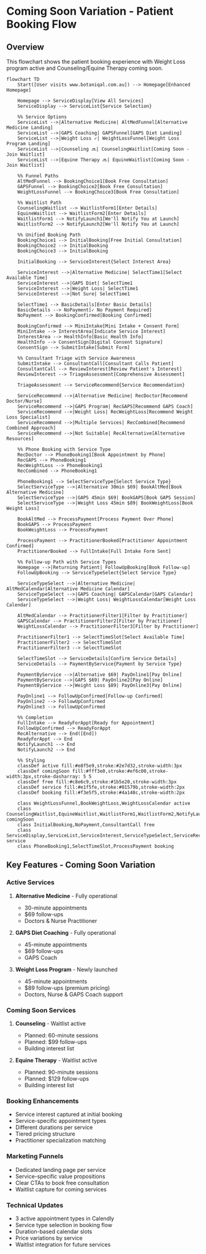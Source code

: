# Coming Soon Variation - Patient Booking Flow

## Overview
This flowchart shows the patient booking experience with Weight Loss program active and Counseling/Equine Therapy coming soon.

```mermaid
flowchart TD
    Start([User visits www.botaniqal.com.au]) --> Homepage[Enhanced Homepage]
    
    Homepage --> ServiceDisplay[View All Services]
    ServiceDisplay --> ServiceList{Service Selection}
    
    %% Service Options
    ServiceList -->|Alternative Medicine| AltMedFunnel[Alternative Medicine Landing]
    ServiceList -->|GAPS Coaching| GAPSFunnel[GAPS Diet Landing]
    ServiceList -->|Weight Loss ✓| WeightLossFunnel[Weight Loss Program Landing]
    ServiceList -->|Counseling 🔜| CounselingWaitlist[Coming Soon - Join Waitlist]
    ServiceList -->|Equine Therapy 🔜| EquineWaitlist[Coming Soon - Join Waitlist]
    
    %% Funnel Paths
    AltMedFunnel --> BookingChoice1[Book Free Consultation]
    GAPSFunnel --> BookingChoice2[Book Free Consultation]
    WeightLossFunnel --> BookingChoice3[Book Free Consultation]
    
    %% Waitlist Path
    CounselingWaitlist --> WaitlistForm1[Enter Details]
    EquineWaitlist --> WaitlistForm2[Enter Details]
    WaitlistForm1 --> NotifyLaunch1[We'll Notify You at Launch]
    WaitlistForm2 --> NotifyLaunch2[We'll Notify You at Launch]
    
    %% Unified Booking Path
    BookingChoice1 --> InitialBooking[Free Initial Consultation]
    BookingChoice2 --> InitialBooking
    BookingChoice3 --> InitialBooking
    
    InitialBooking --> ServiceInterest{Select Interest Area}
    
    ServiceInterest -->|Alternative Medicine| SelectTime1[Select Available Time]
    ServiceInterest -->|GAPS Diet| SelectTime1
    ServiceInterest -->|Weight Loss| SelectTime1
    ServiceInterest -->|Not Sure| SelectTime1
    
    SelectTime1 --> BasicDetails[Enter Basic Details]
    BasicDetails --> NoPayment[✓ No Payment Required]
    NoPayment --> BookingConfirmed[Booking Confirmed]
    
    BookingConfirmed --> MiniIntake[Mini Intake + Consent Form]
    MiniIntake --> InterestArea[Indicate Service Interest]
    InterestArea --> HealthInfo[Basic Health Info]
    HealthInfo --> ConsentSign[Digital Consent Signature]
    ConsentSign --> SubmitIntake[Submit Form]
    
    %% Consultant Triage with Service Awareness
    SubmitIntake --> ConsultantCall[Consultant Calls Patient]
    ConsultantCall --> ReviewInterest[Review Patient's Interest]
    ReviewInterest --> TriageAssessment[Comprehensive Assessment]
    
    TriageAssessment --> ServiceRecommend{Service Recommendation}
    
    ServiceRecommend -->|Alternative Medicine| RecDoctor[Recommend Doctor/Nurse]
    ServiceRecommend -->|GAPS Program| RecGAPS[Recommend GAPS Coach]
    ServiceRecommend -->|Weight Loss| RecWeightLoss[Recommend Weight Loss Specialist]
    ServiceRecommend -->|Multiple Services| RecCombined[Recommend Combined Approach]
    ServiceRecommend -->|Not Suitable| RecAlternative[Alternative Resources]
    
    %% Phone Booking with Service Type
    RecDoctor --> PhoneBooking1[Book Appointment by Phone]
    RecGAPS --> PhoneBooking1
    RecWeightLoss --> PhoneBooking1
    RecCombined --> PhoneBooking1
    
    PhoneBooking1 --> SelectServiceType{Select Service Type}
    SelectServiceType -->|Alternative 30min $69| BookAltMed[Book Alternative Medicine]
    SelectServiceType -->|GAPS 45min $69| BookGAPS[Book GAPS Session]
    SelectServiceType -->|Weight Loss 45min $89| BookWeightLoss[Book Weight Loss]
    
    BookAltMed --> ProcessPayment[Process Payment Over Phone]
    BookGAPS --> ProcessPayment
    BookWeightLoss --> ProcessPayment
    
    ProcessPayment --> PractitionerBooked[Practitioner Appointment Confirmed]
    PractitionerBooked --> FullIntake[Full Intake Form Sent]
    
    %% Follow-up Path with Service Types
    Homepage -->|Returning Patient| FollowUpBooking[Book Follow-up]
    FollowUpBooking --> ServiceTypeSelect{Select Service Type}
    
    ServiceTypeSelect -->|Alternative Medicine| AltMedCalendar[Alternative Medicine Calendar]
    ServiceTypeSelect -->|GAPS Coaching| GAPSCalendar[GAPS Calendar]
    ServiceTypeSelect -->|Weight Loss| WeightLossCalendar[Weight Loss Calendar]
    
    AltMedCalendar --> PractitionerFilter1[Filter by Practitioner]
    GAPSCalendar --> PractitionerFilter2[Filter by Practitioner]
    WeightLossCalendar --> PractitionerFilter3[Filter by Practitioner]
    
    PractitionerFilter1 --> SelectTimeSlot[Select Available Time]
    PractitionerFilter2 --> SelectTimeSlot
    PractitionerFilter3 --> SelectTimeSlot
    
    SelectTimeSlot --> ServiceDetails[Confirm Service Details]
    ServiceDetails --> PaymentByService{Payment by Service Type}
    
    PaymentByService -->|Alternative $69| PayOnline1[Pay Online]
    PaymentByService -->|GAPS $69| PayOnline2[Pay Online]
    PaymentByService -->|Weight Loss $89| PayOnline3[Pay Online]
    
    PayOnline1 --> FollowUpConfirmed[Follow-up Confirmed]
    PayOnline2 --> FollowUpConfirmed
    PayOnline3 --> FollowUpConfirmed
    
    %% Completion
    FullIntake --> ReadyForAppt[Ready for Appointment]
    FollowUpConfirmed --> ReadyForAppt
    RecAlternative --> End([End])
    ReadyForAppt --> End
    NotifyLaunch1 --> End
    NotifyLaunch2 --> End
    
    %% Styling
    classDef active fill:#e8f5e9,stroke:#2e7d32,stroke-width:3px
    classDef comingSoon fill:#fff3e0,stroke:#ef6c00,stroke-width:3px,stroke-dasharray: 5 5
    classDef free fill:#c8e6c9,stroke:#1b5e20,stroke-width:3px
    classDef service fill:#e1f5fe,stroke:#01579b,stroke-width:2px
    classDef booking fill:#f3e5f5,stroke:#4a148c,stroke-width:2px
    
    class WeightLossFunnel,BookWeightLoss,WeightLossCalendar active
    class CounselingWaitlist,EquineWaitlist,WaitlistForm1,WaitlistForm2,NotifyLaunch1,NotifyLaunch2 comingSoon
    class InitialBooking,NoPayment,ConsultantCall free
    class ServiceDisplay,ServiceList,ServiceInterest,ServiceTypeSelect,ServiceRecommend service
    class PhoneBooking1,SelectTimeSlot,ProcessPayment booking
```

## Key Features - Coming Soon Variation

### Active Services
1. **Alternative Medicine** - Fully operational
   - 30-minute appointments
   - $69 follow-ups
   - Doctors & Nurse Practitioner

2. **GAPS Diet Coaching** - Fully operational
   - 45-minute appointments
   - $69 follow-ups
   - GAPS Coach

3. **Weight Loss Program** - Newly launched
   - 45-minute appointments
   - $89 follow-ups (premium pricing)
   - Doctors, Nurse & GAPS Coach support

### Coming Soon Services
1. **Counseling** - Waitlist active
   - Planned: 60-minute sessions
   - Planned: $99 follow-ups
   - Building interest list

2. **Equine Therapy** - Waitlist active
   - Planned: 90-minute sessions
   - Planned: $129 follow-ups
   - Building interest list

### Booking Enhancements
- Service interest captured at initial booking
- Service-specific appointment types
- Different durations per service
- Tiered pricing structure
- Practitioner specialization matching

### Marketing Funnels
- Dedicated landing page per service
- Service-specific value propositions
- Clear CTAs to book free consultation
- Waitlist capture for coming services

### Technical Updates
- 3 active appointment types in Calendly
- Service type selection in booking flow
- Duration-based calendar slots
- Price variations by service
- Waitlist integration for future services